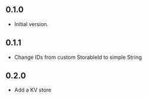 ## 0.1.0

- Initial version.

## 0.1.1

- Change IDs from custom StorableId to simple String

## 0.2.0

- Add a KV store
